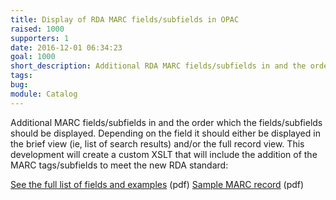 ```yaml
---
title: Display of RDA MARC fields/subfields in OPAC
raised: 1000
supporters: 1
date: 2016-12-01 06:34:23
goal: 1000
short_description: Additional RDA MARC fields/subfields in and the order which the fields/subfields should be displayed.
tags:
bug:
module: Catalog
---
```


Additional MARC fields/subfields in and the order which the fields/subfields should be displayed.  Depending on the field it should either be displayed in the brief view (ie, list of search results) and/or the full record view.  This development will create a custom XSLT that will include the addition of the MARC tags/subfields to meet the new RDA standard:

[See the full list of fields and examples](http://web.archive.org/web/20150929014424/http://devs.bywatersolutions.com/wp-content/uploads/2014/12/MARC-Fields_OPAC-Display_Priority-Order1.pdf) (pdf)
[Sample MARC record](http://web.archive.org/web/20150929014424/http://devs.bywatersolutions.com/wp-content/uploads/2014/12/MARC-Fields_OPAC-Display_Sample-Record.pdf) (pdf)
